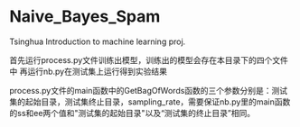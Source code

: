 # Naive_Bayes_Spam
Tsinghua Introduction to machine learning proj.

首先运行process.py文件训练出模型，训练出的模型会存在本目录下的四个文件中
再运行nb.py在测试集上运行得到实验结果

process.py文件的main函数中的GetBagOfWords函数的三个参数分别是：测试集的起始目录，测试集终止目录，sampling_rate，需要保证nb.py里的main函数的ss和ee两个值和"测试集的起始目录"以及“测试集的终止目录”相同。

